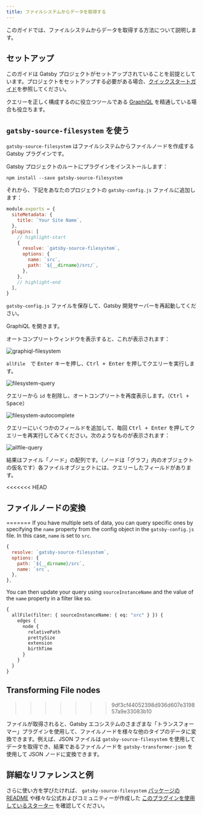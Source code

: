```yaml
---
title: ファイルシステムからデータを取得する
---
```


このガイドでは、ファイルシステムからデータを取得する方法について説明します。

## セットアップ

このガイドは Gatsby プロジェクトがセットアップされていることを前提としています。プロジェクトをセットアップする必要がある場合、[クイックスタートガイド](/docs/quick-start/)を参照してください。

クエリーを正しく構成するのに役立つツールである [GraphiQL](/docs/introducing-graphiql/) を精通している場合も役立ちます。

## `gatsby-source-filesystem` を使う

`gatsby-source-filesystem` はファイルシステムからファイルノードを作成する Gatsby プラグインです。

Gatsby プロジェクトのルートにプラグインをインストールします：

```shell
npm install --save gatsby-source-filesystem
```

それから、下記をあなたのプロジェクトの `gatsby-config.js` ファイルに追加します：

```javascript:title=gatsby-config.js
module.exports = {
  siteMetadata: {
    title: `Your Site Name`,
  },
  plugins: [
    // highlight-start
    {
      resolve: `gatsby-source-filesystem`,
      options: {
        name: `src`,
        path: `${__dirname}/src/`,
      },
    },
    // highlight-end
  ],
}
```

`gatsby-config.js` ファイルを保存して、Gatsby 開発サーバーを再起動してください。

GraphiQL を開きます。

オートコンプリートウィンドウを表示すると、これが表示されます：

![graphiql-filesystem](./images/graphiql-filesystem.png)

`allFile`　で <kbd>Enter</kbd> キーを押し、<kbd>Ctrl + Enter</kbd> を押してクエリーを実行します。

![filesystem-query](./images/filesystem-query.png)

クエリーから `id` を削除し、オートコンプリートを再度表示します。（<kbd>Ctrl + Space</kbd>）

![filesystem-autocomplete](./images/filesystem-autocomplete.png)

クエリーにいくつかのフィールドを追加して、毎回 <kbd>Ctrl + Enter</kbd> を押してクエリーを再実行してみてください。次のようなものが表示されます：

![allfile-query](./images/allfile-query.png)

結果はファイル「ノード」の配列です。（ノードは「グラフ」内のオブジェクトの仮名です）各ファイルオブジェクトには、クエリーしたフィールドがあります。

<<<<<<< HEAD
## ファイルノードの変換
=======
If you have multiple sets of data, you can query specific ones by specifying the `name` property from the config object in the `gatsby-config.js` file. In this case, `name` is set to `src`.

```javascript:title=gatsby-config.js
{
  resolve: `gatsby-source-filesystem`,
  options: {
    path: `${__dirname}/src`,
    name: `src`,
  },
},
```

You can then update your query using `sourceInstanceName` and the value of the `name` property in a filter like so.

```graphql
{
  allFile(filter: { sourceInstanceName: { eq: "src" } }) {
    edges {
      node {
        relativePath
        prettySize
        extension
        birthTime
      }
    }
  }
}
```

## Transforming File nodes
>>>>>>> 9df3cf44052398d936d607e319857a9e33083b10

ファイルが取得されると、Gatsby エコシステムのさまざまな「トランスフォーマー」プラグインを使用して、ファイルノードを様々な他のタイプのデータに変換できます。例えば、JSON ファイルは `gatsby-source-filesystem` を使用してデータを取得でき、結果であるファイルノードを `gatsby-transformer-json` を使用して JSON ノードに変換できます。

## 詳細なリファレンスと例

さらに使い方を学びたければ、 `gatsby-source-filesystem` [パッケージの README](/packages/gatsby-source-filesystem/) や様々な公式およびコミュニティーが作成した [このプラグインを使用しているスターター](/starters/?d=gatsby-source-filesystem) を確認してください。
